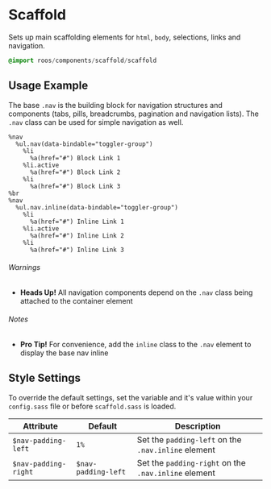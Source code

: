 
# Scaffold
Sets up main scaffolding elements for `html`, `body`, selections, links and navigation.

```sass
@import roos/components/scaffold/scaffold
```

## Usage Example

The base `.nav` is the building block for navigation structures and components
(tabs, pills, breadcrumbs, pagination and navigation lists). The `.nav` class
can be used for simple navigation as well.

<!--~ markup/scaffold-nav.html.haml -->
```haml
%nav
  %ul.nav(data-bindable="toggler-group")
    %li
      %a(href="#") Block Link 1
    %li.active
      %a(href="#") Block Link 2
    %li
      %a(href="#") Block Link 3
%br
%nav
  %ul.nav.inline(data-bindable="toggler-group")
    %li
      %a(href="#") Inline Link 1
    %li.active
      %a(href="#") Inline Link 2
    %li
      %a(href="#") Inline Link 3
```
<!-- end -->

###### Warnings
- **Heads Up!** All navigation components depend on the `.nav` class being attached to the container element

###### Notes
- **Pro Tip!** For convenience, add the `inline` class to the `.nav` element to display the base nav inline

## Style Settings
To override the default settings, set the variable and it's value
within your `config.sass` file or before `scaffold.sass` is loaded.

Attribute            | Default             | Description
-------------------- | ------------------- | -------------------------------------------
`$nav-padding-left`  | `1%`                | Set the `padding-left` on the `.nav.inline` element
`$nav-padding-right` | `$nav-padding-left` | Set the `padding-right` on the `.nav.inline` element

